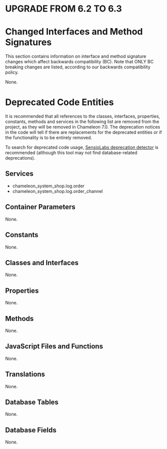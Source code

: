 UPGRADE FROM 6.2 TO 6.3
=======================

# Changed Interfaces and Method Signatures

This section contains information on interface and method signature changes which affect backwards compatibility (BC).
Note that ONLY BC breaking changes are listed, according to our backwards compatibility policy.

None.

# Deprecated Code Entities

It is recommended that all references to the classes, interfaces, properties, constants, methods and services in the
following list are removed from the project, as they will be removed in Chameleon 7.0. The deprecation notices in the
code will tell if there are replacements for the deprecated entities or if the functionality is to be entirely removed.

To search for deprecated code usage, [SensioLabs deprecation detector](https://github.com/sensiolabs-de/deprecation-detector)
is recommended (although this tool may not find database-related deprecations).

## Services

- chameleon_system_shop.log.order
- chameleon_system_shop.log.order_channel

## Container Parameters

None.

## Constants

None.

## Classes and Interfaces

None.

## Properties

None.

## Methods

None.

## JavaScript Files and Functions

None.

## Translations

None.

## Database Tables

None.

## Database Fields

None.
